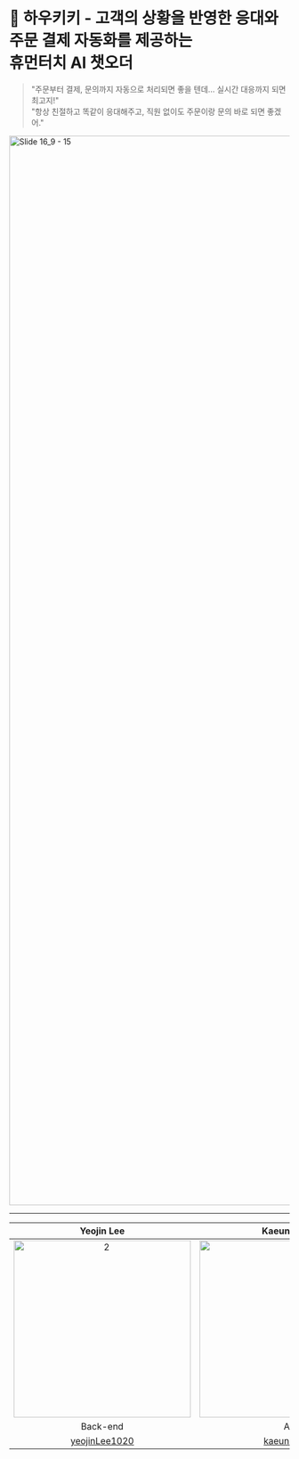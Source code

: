 # 🤖 하우키키 - 고객의 상황을 반영한 응대와 주문 결제 자동화를 제공하는</br>휴먼터치 AI 챗오더
> "주문부터 결제, 문의까지 자동으로 처리되면 좋을 텐데… 실시간 대응까지 되면 최고지!" </br>
> "항상 친절하고 똑같이 응대해주고, 직원 없이도 주문이랑 문의 바로 되면 좋겠어."
<img width="1920" alt="Slide 16_9 - 15" src="https://github.com/user-attachments/assets/231fd6ce-9c21-4180-9801-d01813b16c04" />

***

| Yeojin Lee | Kaeun Yeon | Jooyeon Lee |
|:-------:|:-------:|:-------:|
| <img width="318" alt="2" src="https://github.com/user-attachments/assets/149bef04-44e2-43eb-bcc4-2040fe1b32b8" /> | <img width="318" alt="1" src="https://github.com/user-attachments/assets/0bec5028-625f-4d65-bc26-2266fe1c66e8" /> | <img width="318" alt="3" src="https://github.com/user-attachments/assets/7d0ef58a-52f0-460a-a1e3-4b5d29a14728" /> |
| Back-end | AI | Front-end |
| [yeojinLee1020](https://github.com/yeojinLee1020) | [kaeun0813](https://github.com/kaeun0813) | [leekrkr](https://github.com/leekrkr) |
